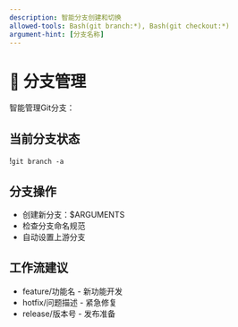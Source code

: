 ```yaml
---
description: 智能分支创建和切换
allowed-tools: Bash(git branch:*), Bash(git checkout:*)
argument-hint: [分支名称]
---
```


# 🌿 分支管理

智能管理Git分支：

## 当前分支状态
!`git branch -a`

## 分支操作
- 创建新分支：$ARGUMENTS
- 检查分支命名规范
- 自动设置上游分支

## 工作流建议
- feature/功能名 - 新功能开发
- hotfix/问题描述 - 紧急修复
- release/版本号 - 发布准备